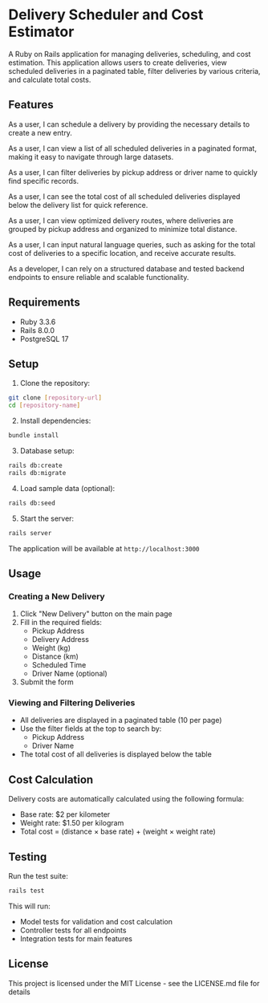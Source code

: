 # Delivery Scheduler and Cost Estimator

A Ruby on Rails application for managing deliveries, scheduling, and cost estimation. This application allows users to create deliveries, view scheduled deliveries in a paginated table, filter deliveries by various criteria, and calculate total costs.

## Features

As a user, I can schedule a delivery by providing the necessary details to create a new entry.

As a user, I can view a list of all scheduled deliveries in a paginated format, making it easy to navigate through large datasets.

As a user, I can filter deliveries by pickup address or driver name to quickly find specific records.

As a user, I can see the total cost of all scheduled deliveries displayed below the delivery list for quick reference.

As a user, I can view optimized delivery routes, where deliveries are grouped by pickup address and organized to minimize total distance.

As a user, I can input natural language queries, such as asking for the total cost of deliveries to a specific location, and receive accurate results.

As a developer, I can rely on a structured database and tested backend endpoints to ensure reliable and scalable functionality.

## Requirements

- Ruby 3.3.6
- Rails 8.0.0
- PostgreSQL 17

## Setup

1. Clone the repository:
```bash
git clone [repository-url]
cd [repository-name]
```

2. Install dependencies:
```bash
bundle install
```

3. Database setup:
```bash
rails db:create
rails db:migrate
```

4. Load sample data (optional):
```bash
rails db:seed
```

5. Start the server:
```bash
rails server
```

The application will be available at `http://localhost:3000`

## Usage

### Creating a New Delivery

1. Click "New Delivery" button on the main page
2. Fill in the required fields:
   - Pickup Address
   - Delivery Address
   - Weight (kg)
   - Distance (km)
   - Scheduled Time
   - Driver Name (optional)
3. Submit the form

### Viewing and Filtering Deliveries

- All deliveries are displayed in a paginated table (10 per page)
- Use the filter fields at the top to search by:
  - Pickup Address
  - Driver Name
- The total cost of all deliveries is displayed below the table

## Cost Calculation

Delivery costs are automatically calculated using the following formula:
- Base rate: $2 per kilometer
- Weight rate: $1.50 per kilogram
- Total cost = (distance × base rate) + (weight × weight rate)

## Testing

Run the test suite:
```bash
rails test
```

This will run:
- Model tests for validation and cost calculation
- Controller tests for all endpoints
- Integration tests for main features

## License

This project is licensed under the MIT License - see the LICENSE.md file for details
